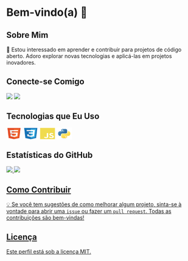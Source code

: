 # Bem-vindo(a)  👋



## Sobre Mim
👀 Estou interessado em aprender e contribuir para projetos de código aberto. Adoro explorar novas tecnologias e aplicá-las em projetos inovadores.

## Conecte-se Comigo
<div>
  <a href="https://discord.gg/seu_link_do_discord" target="_blank"><img src="https://img.shields.io/badge/Discord-7289DA?style=for-the-badge&logo=discord&logoColor=white" target="_blank"></a>
  <a href="https://www.linkedin.com/in/jean-fm-andrade/" target="_blank"><img src="https://img.shields.io/badge/-LinkedIn-%230077B5?style=for-the-badge&logo=linkedin&logoColor=white" target="_blank"></a> 
</div>

## Tecnologias que Eu Uso
<div style="display: inline_block">
  <a href="#"><img align="center" alt="HTML" height="30" width="40" src="https://raw.githubusercontent.com/devicons/devicon/master/icons/html5/html5-original.svg"></a>
  <a href="#"><img align="center" alt="CSS" height="30" width="40" src="https://raw.githubusercontent.com/devicons/devicon/master/icons/css3/css3-original.svg"></a>
  <a href="#"><img align="center" alt="JavaScript" height="30" width="40" src="https://raw.githubusercontent.com/devicons/devicon/master/icons/javascript/javascript-plain.svg"></a>
  <a href="#"><img align="center" alt="Python" height="30" width="40" src="https://raw.githubusercontent.com/devicons/devicon/master/icons/python/python-original.svg"></a>
</div>

## Estatísticas do GitHub
<div>
  <a href="https://github.com/DeveloperJean">
  <img height="180em" src="https://github-readme-stats.vercel.app/api?username=jjeanfrancisco&show_icons=true&theme=dark&include_all_commits=true&count_private=true"/>
  <img height="180em" src="https://github-readme-stats.vercel.app/api/top-langs/?username=jjeanfrancisco&layout=compact&langs_count=7&theme=dark"/>
</div>

## Como Contribuir
💡 Se você tem sugestões de como melhorar algum projeto, sinta-se à vontade para abrir uma `issue` ou fazer um `pull request`. Todas as contribuições são bem-vindas!

## Licença
Este perfil está sob a licença MIT.
